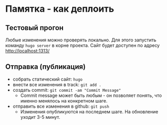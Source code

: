 # Памятка - как деплоить

## Тестовый прогон

Любые изменения можно проверять локально. Для этого запустить команду `hugo server` в корне проекта. Сайт будет доступен по адресу [http://localhost:1313/](http://localhost:1313/)

## Отправка (публикация)
- собрать статический сайт: `hugo`
- внести все изменения в track: `git add .`
- создать commit: `git commit -am "Commit Message"`
  - Commit message может быть любым - он позволяет понять, что именно менялось на конкретном шаге.
- отправить все изменения в github: `git push`
  - Изменения опубликуются на последнем шаге. На обновление уходит 3-5 минут.